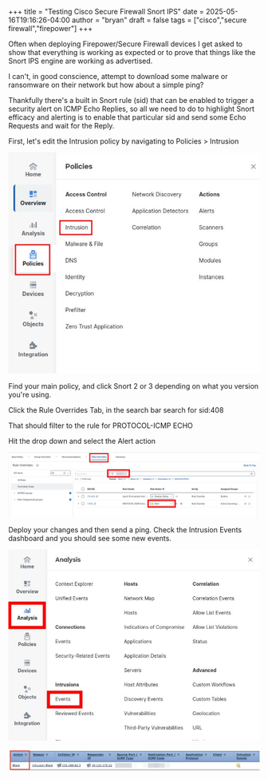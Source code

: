+++
title = "Testing Cisco Secure Firewall Snort IPS"
date = 2025-05-16T19:16:26-04:00
author = "bryan"
draft = false
tags = ["cisco","secure firewall","firepower"]
+++

Often when deploying Firepower/Secure Firewall devices I get asked to show that everything is working as expected or to prove that things like the Snort IPS engine are working as advertised.

I can't, in good conscience, attempt to download some malware or ransomware on their network but how about a simple ping?

Thankfully there's a built in Snort rule (sid) that can be enabled to trigger a security alert on ICMP Echo Replies, so all we need to do to highlight Snort efficacy and alerting is to enable that particular sid and send some Echo Requests and wait for the Reply.

First, let's edit the Intrusion policy by navigating to Policies > Intrusion

![](2b69fff8d37b24e7a7d93f2d5cb785ac_MD5.jpeg)

Find your main policy, and click Snort 2 or 3 depending on what you version you're using.

Click the Rule Overrides Tab, in the search bar search for sid:408

That should filter to the rule for PROTOCOL-ICMP ECHO

Hit the drop down and select the Alert action


![](448ffea95a97d121a4982f6a67b767f8_MD5.jpeg)

Deploy your changes and then send a ping. Check the Intrusion Events dashboard and you should see some new events.

![](d9e14c8ed42fe2bf3b1a54ffa4c1c456_MD5.jpeg)

![](ee7bd6839fdfc4169d96ceeb8cb47597_MD5.jpeg)
